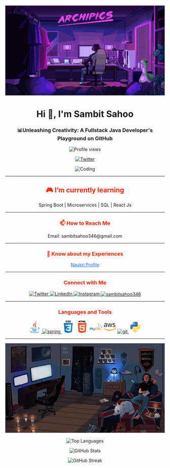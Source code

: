 [![MasterHead](https://github.com/sambit8249/sambit8249/blob/main/banner.gif)](https://github.com/subhrajit369/subhrajit369/blob/main/banner.gif)

<h1 align="center">Hi 👋, I'm Sambit Sahoo</h1>

<h3 align="center">📊Unleashing Creativity: A Fullstack Java Developer's Playground on GitHub</h3>

<p align="center">
  <img src="https://komarev.com/ghpvc/?username=subhrajit369&label=Profile%20views&color=0e75b6&style=flat "width="200" alt="Profile views">
</p>

<p align="center">
  <a href="https://twitter.com/sambits50613454" target="_blank">
    <img src="https://img.shields.io/twitter/follow/sambit8249?logo=twitter&style=for-the-badge&color=1DA1F2&labelColor=1DA1F2&logoColor=white" alt="Twitter">
  </a>
</p>
<p align="center">
  <img alt="Coding" width="400" src="https://github.com/subhrajit369/subhrajit369/blob/main/Pkg.gif">
</p>

<hr>

<h2 align="center" style="color: #ff2400;">🎮 I’m currently learning </h2>

<p align="center">
  Spring Boot | Microservices | SQL | React Js
</p>

<hr>

<h3 align="center" style="color: #ff2400;">📫 How to Reach Me</h3>

<p align="center">
  Email: sambitsahoo346@gmail.com
</p>

<hr>

<h3 align="center" style="color: #ff2400;">📄 Know about my Experiences</h3>

<p align="center">
  <a href="https://www.naukri.com/mnjuser/homepage" target="_blank" style="color: #0d6efd;">Naukri Profile</a>
</p>

<hr>

<h3 align="center" style="color: #ff2400;">Connect with Me</h3>

<p align="center">
  <a href="https://twitter.com/sambits50613454" target="_blank">
    <img src="https://img.icons8.com/color/48/000000/twitter.png" alt="Twitter" width="40" height="40">
  </a>
  <a href="https://www.linkedin.com/in/sambit8249" target="_blank">
    <img src="https://img.icons8.com/color/48/000000/linkedin.png" alt="LinkedIn" width="40" height="40">
  </a>
  <a href="https://instagram.com/sambit7026_" target="_blank">
    <img src="https://img.icons8.com/color/48/000000/instagram-new.png" alt="Instagram" width="40" height="40">
  </a>
  <a href="https://www.hackerrank.com/sambitsahoo346" target="blank">
    <img align="center" src="https://raw.githubusercontent.com/rahuldkjain/github-profile-readme-generator/master/src/images/icons/Social/hackerrank.svg" alt="sambitsahoo346" height="30" width="40" /></a>

</p>

<hr>

<h3 align="center" style="color: #ff2400;">Languages and Tools</h3>

<p align="center">
  <a href="https://www.java.com" target="_blank" rel="noreferrer"> <img src="https://raw.githubusercontent.com/devicons/devicon/master/icons/java/java-original.svg" alt="java" width="40" height="40"/> </a>
  <a href="https://spring.io/" target="_blank" rel="noreferrer"> <img src="https://www.vectorlogo.zone/logos/springio/springio-icon.svg" alt="spring" width="40" height="40"/> </a>
  <img src="https://raw.githubusercontent.com/devicons/devicon/master/icons/css3/css3-original-wordmark.svg" alt="CSS3" width="40" height="40"/>
  <img src="https://raw.githubusercontent.com/devicons/devicon/master/icons/html5/html5-original-wordmark.svg" alt="HTML5" width="40" height="40"/>
  <img src="https://raw.githubusercontent.com/devicons/devicon/master/icons/mysql/mysql-original-wordmark.svg" alt="MySQL" width="40" height="40"/>
  <img src="https://raw.githubusercontent.com/devicons/devicon/master/icons/amazonwebservices/amazonwebservices-original-wordmark.svg" alt="AWS" width="40" height="40"/>
   <a href="https://git-scm.com/" target="_blank" rel="noreferrer"> <img src="https://www.vectorlogo.zone/logos/git-scm/git-scm-icon.svg" alt="git" width="40" height="40"/> </a>
  <img src="https://raw.githubusercontent.com/devicons/devicon/master/icons/python/python-original.svg" alt="Python" width="40" height="40"/>
  
</p>

<p align="center">
  
</p>

<hr>
<p align="center">
  <img alt="Coding" width="600" src="https://github.com/subhrajit369/subhrajit369/blob/main/ghost.gif">
</p>


<p align="center">
  <img src="https://github-readme-stats.vercel.app/api/top-langs/?username=sambit8249&layout=compact&theme=midnight-purple" alt="Top Languages">
</p>

<p align="center">
  <img src="https://github-readme-stats.vercel.app/api?username=sambit8249&show_icons=true&theme=midnight-purple" alt="GitHub Stats">
</p>

<p align="center">
  <img src="https://github-readme-streak-stats.herokuapp.com/?user=sambit8249&theme=midnight-purple" alt="GitHub Streak">
</p>

